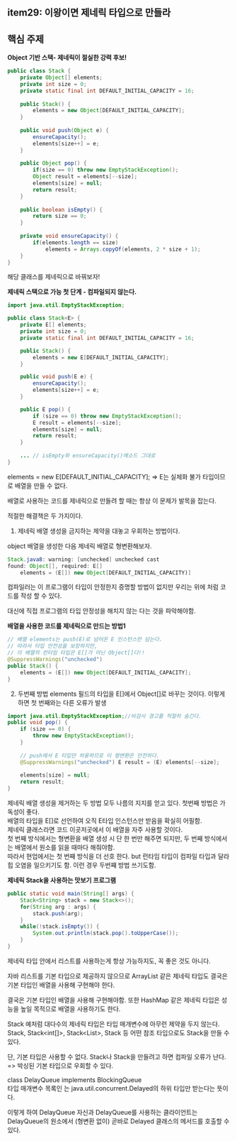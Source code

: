 ## item29: 이왕이면 제네릭 타입으로 만들라

## **핵심 주제**

**Object 기반 스택- 제네릭이 절실한 강력 후보!**
```java
public class Stack {
    private Object[] elements;
    private int size = 0;
    private static final int DEFAULT_INITIAL_CAPACITY = 16;
    
    public Stack() {
        elements = new Object[DEFAULT_INITIAL_CAPACITY];
    }
    
    public void push(Object e) {
        ensureCapacity();
        elements[size++] = e;
    }
    
    public Object pop() {
        if(size == 0) throw new EmptyStackException();
        Object result = elements[--size];
        elements[size] = null;
        return result;
    }
    
    public boolean isEmpty() {
        return size == 0;
    }
    
    private void ensureCapacity() {
        if(elements.length == size) 
            elements = Arrays.copyOf(elements, 2 * size + 1);
    }
}
```

해당 클래스를 제네릭으로 바꿔보자!

**제네릭 스택으로 가능 첫 단계 - 컴파일되지 않는다.**

```java
import java.util.EmptyStackException;

public class Stack<E> {
    private E[] elements;
    private int size = 0;
    private static final int DEFAULT_INITIAL_CAPACITY = 16;

    public Stack() {
        elements = new E[DEFAULT_INITIAL_CAPACITY];
    }

    public void push(E e) {
        ensureCapacity();
        elements[size++] = e;
    }

    public E pop() {
        if (size == 0) throw new EmptyStackException();
        E result = elements[--size];
        elements[size] = null;
        return result;
    }
    
    ... // isEmpty와 ensureCapacity()메소드 그대로
}
```

elements = new E[DEFAULT_INITIAL_CAPACITY]; => E는 실체화 불가 타입이므로 배열을 만들 수 없다.

배열로 사용하는 코드를 제네릭으로 만들려 할 때는 항상 이 문제가 발목을 잡는다. 

적절한 해결책은 두 가지이다.
1. 제네릭 배열 생성을 금지하는 제약을 대놓고 우회하는 방법이다.

object 배열을 생성한 다음 제네릭 배열로 형변환해보자.
```java
Stack.java8: warning: [unchecked] unchecked cast
found: Object[], required: E[]
    elements = (E[]) new Object[DEFAULT_INITIAL_CAPACITY)]
```

컴파일러는 이 프로그램이 타입이 안정한지 증명할 방법이 없지만 우리는 위에 처럼 코드를 작성 할 수 있다. 

대신에 직접 프로그램의 타입 안정성을 해치지 않는 다는 것을 파악해야함.

**배열을 사용한 코드를 제네릭으로 만드는 방법1**
```java
// 배열 elements는 push(E)로 넘어온 E 인스턴스만 담는다.
// 따라서 타입 안전성을 보장하지만, 
// 이 배열의 런타임 타입은 E[]가 아닌 Object[]다!!
@SuppressWarnings("unchecked")
public Stack() {
    elements = (E[]) new Object[DEFAULT_INITIAL_CAPACITY];
}
```

2. 두번째 방법
elements 필드의 타입을 E[]에서 Object[]로 바꾸는 것이다. 이렇게 하면 첫 번째와는 다른 오류가 발생

```java
import java.util.EmptyStackException;//비검사 경고를 적절히 숨긴다.
public void pop() {
    if (size == 0) {
        throw new EmptyStackException();
    }
    
    // push에서 E 타입만 허용하므로 이 형변환은 안전하다.
    @SuppressWarnings("unchecked") E result = (E) elements[--size];
    
    elements[size] = null;
    return result;
}
```
제네릭 배열 생성을 제거하는 두 방법 모두 나름의 지지를 얻고 있다. 첫번째 방법은 가독성이 좋다. <br/>
배열의 타입을 E[]로 선언하여 오직 E타입 인스턴스만 받음을 확실히 어필함. <br/>
제네릭 클래스라면 코드 이곳저곳에서 이 배열을 자주 사용할 것이다. <br/>
첫 번째 방식에서는 형변환을 배열 생성 시 단 한 번만 해주면 되지만, 두 번째 방식에서는 배열에서 원소를 읽을 때마다 해줘야함. <br/>
따라서 현업에서는 첫 번째 방식을 더 선호 한다. but 런타임 타입이 컴파일 타입과 달라 힙 오염을 일으키기도 함. 이런 경우 두번쨰 방법 쓰기도함.

**제네릭 Stack을 사용하는 맛보기 프로그램**
```java
public static void main(String[] args) {
    Stack<String> stack = new Stack<>();
    for(String arg : args) {
        stack.push(arg);
    }
    while(!stack.isEmpty()) {
        System.out.println(stack.pop().toUpperCase());
    }
}
```

제네릭 타입 안에서 리스트를 사용하는게 항상 가능하지도, 꼭 좋은 것도 아니다. 

자바 리스트를 기본 타입으로 제공하지 않으므로 ArrayList 같은 제네릭 타입도 결국은 기본 타입인 배열을 사용해 구현해야 한다.

결국은 기본 타입인 배열을 사용해 구현해야함. 또한 HashMap 같은 제네릭 타입은 성능을 높일 목적으로 배열을 사용하기도 한다.

Stack 예처럼 대다수의 제네릭 타입은 타입 매개변수에 아무런 제약을 두지 않는다. Stack<Object>, Stack<int[]>, Stack<List<String>>, Stack 등 어떤 참조 타입으로도 Stack을 만들 수 있다.

단, 기본 타입은 사용할 수 없다. Stack<int>나 Stack<double>을 만들려고 하면 컴파일 오류가 난다. => 박싱된 기본 타입으로 우회할 수 있다.

class DelayQueue<E extends Delayed> implements BlockingQueue<E> <br/>
타입 매개변수 목록인 <E extends Delayed>는 java.util.concurrent.Delayed의 하위 타입만 받는다는 뜻이다.

이렇게 하여 DelayQueue 자신과 DelayQueue를 사용하는 클라이언트는 DelayQueue의 원소에서 (형변환 없이) 곧바로 Delayed 클래스의 메서드를 호출할 수 있다.



